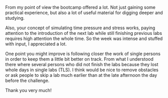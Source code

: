 From my point of view the bootcamp offered a lot. Not just gaining some practical experience, but also a lot of useful material for digging deeper and studying.

Also, your concept of simulating time pressure and stress works, paying attention to the introduction of the next lab while still finishing previous labs requires high attention the whole time. So the week was intense and stuffed with input, I appreciated a lot.

One point you might improve is following closer the work of single persons in order to keep them a little bit better on track. From what I understood there where several persons who did not finish the labs because they lost whole days in single labs (TLS). I think would be nice to remove obstacles or ask people to skip a lab much earlier than at the late afternoon the day before the challenge.

Thank you very much!